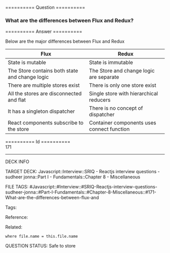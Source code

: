 ========== Question ==========  

### What are the differences between Flux and Redux?  

========== Answer ==========  

Below are the major differences between Flux and Redux

| Flux | Redux |
| --- | --- |
| State is mutable | State is immutable |
| The Store contains both state and change logic | The Store and change logic are separate |
| There are multiple stores exist | There is only one store exist |
| All the stores are disconnected and flat | Single store with hierarchical reducers |
| It has a singleton dispatcher | There is no concept of dispatcher |
| React components subscribe to the store | Container components uses connect function |

========== Id ==========  
171

---

DECK INFO

TARGET DECK: Javascript::Interview::SRIQ - Reactjs interview questions - sudheer jonna::Part I - Fundamentals::Chapter 8 - Miscellaneous

FILE TAGS: #Javascript::#Interview::#SRIQ-Reactjs-interview-questions-sudheer-jonna::#Part-I-Fundamentals::#Chapter-8-Miscellaneous::#171-What-are-the-differences-between-flux-and

Tags:

Reference:

Related:

```dataview
where file.name = this.file.name
```

QUESTION STATUS: Safe to store
